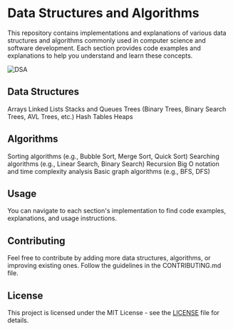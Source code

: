 # Data Structures and Algorithms

This repository contains implementations and explanations of various data structures and algorithms commonly used in computer science and software development. Each section provides code examples and explanations to help you understand and learn these concepts.

![DSA](D:\DSA\structure.png)

## Data Structures

Arrays
Linked Lists
Stacks and Queues
Trees (Binary Trees, Binary Search Trees, AVL Trees, etc.)
Hash Tables
Heaps

## Algorithms

Sorting algorithms (e.g., Bubble Sort, Merge Sort, Quick Sort)
Searching algorithms (e.g., Linear Search, Binary Search)
Recursion
Big O notation and time complexity analysis
Basic graph algorithms (e.g., BFS, DFS)

## Usage
You can navigate to each section's implementation to find code examples, explanations, and usage instructions.

## Contributing
Feel free to contribute by adding more data structures, algorithms, or improving existing ones. Follow the guidelines in the CONTRIBUTING.md file.

## License
This project is licensed under the MIT License - see the [LICENSE](LICENSE) file for details.
